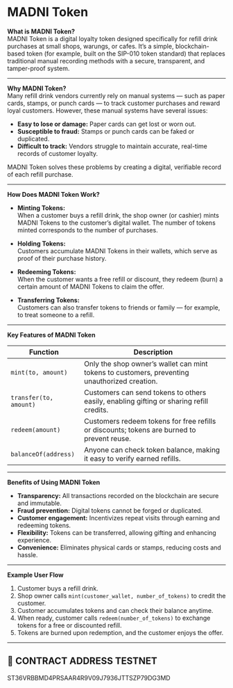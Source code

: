 # MADNI Token

**What is MADNI Token?**  
MADNI Token is a digital loyalty token designed specifically for refill drink purchases at small shops, warungs, or cafes. It’s a simple, blockchain-based token (for example, built on the SIP-010 token standard) that replaces traditional manual recording methods with a secure, transparent, and tamper-proof system.

---

**Why MADNI Token?**  
Many refill drink vendors currently rely on manual systems — such as paper cards, stamps, or punch cards — to track customer purchases and reward loyal customers. However, these manual systems have several issues:

- **Easy to lose or damage:** Paper cards can get lost or worn out.  
- **Susceptible to fraud:** Stamps or punch cards can be faked or duplicated.  
- **Difficult to track:** Vendors struggle to maintain accurate, real-time records of customer loyalty.

MADNI Token solves these problems by creating a digital, verifiable record of each refill purchase.

---

**How Does MADNI Token Work?**

- **Minting Tokens:**  
  When a customer buys a refill drink, the shop owner (or cashier) mints MADNI Tokens to the customer’s digital wallet. The number of tokens minted corresponds to the number of purchases.

- **Holding Tokens:**  
  Customers accumulate MADNI Tokens in their wallets, which serve as proof of their purchase history.

- **Redeeming Tokens:**  
  When the customer wants a free refill or discount, they redeem (burn) a certain amount of MADNI Tokens to claim the offer.

- **Transferring Tokens:**  
  Customers can also transfer tokens to friends or family — for example, to treat someone to a refill.

---

**Key Features of MADNI Token**

| Function           | Description                                                                                      |
|--------------------|------------------------------------------------------------------------------------------------|
| `mint(to, amount)`     | Only the shop owner’s wallet can mint tokens to customers, preventing unauthorized creation. |
| `transfer(to, amount)` | Customers can send tokens to others easily, enabling gifting or sharing refill credits.     |
| `redeem(amount)`       | Customers redeem tokens for free refills or discounts; tokens are burned to prevent reuse. |
| `balanceOf(address)`   | Anyone can check token balance, making it easy to verify earned refills.                     |

---

**Benefits of Using MADNI Token**

- **Transparency:** All transactions recorded on the blockchain are secure and immutable.  
- **Fraud prevention:** Digital tokens cannot be forged or duplicated.  
- **Customer engagement:** Incentivizes repeat visits through earning and redeeming tokens.  
- **Flexibility:** Tokens can be transferred, allowing gifting and enhancing experience.  
- **Convenience:** Eliminates physical cards or stamps, reducing costs and hassle.

---

**Example User Flow**

1. Customer buys a refill drink.  
2. Shop owner calls `mint(customer_wallet, number_of_tokens)` to credit the customer.  
3. Customer accumulates tokens and can check their balance anytime.  
4. When ready, customer calls `redeem(number_of_tokens)` to exchange tokens for a free or discounted refill.  
5. Tokens are burned upon redemption, and the customer enjoys the offer.

---

## 🚀 CONTRACT ADDRESS TESTNET  
ST36VRBBMD4PRSAAR4R9V09J7936JTTSZP79DG3MD

